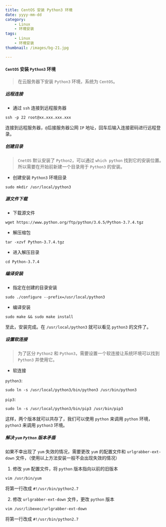 ```yaml
---
title: CentOS 安装 Python3 环境
date: yyyy-mm-dd
category: 
    - Linux
    - 环境安装
tags:
    - Linux
    - 环境安装
thumbnail: /images/bg-21.jpg

---
```


#### `CentOS` 安装 `Python3` 环境

> 在云服务器下安装 `Python3` 环境，系统为 `CentOS`。

<!-- more -->

##### 远程连接

- 通过 `ssh` 连接到远程服务器

```shell
ssh -p 22 root@xx.xxx.xxx.xxx
```

连接到远程服务器，`@`后接服务器公网 `IP` 地址，回车后输入连接密码进行远程登录。

##### 创建目录

> `CnetOS` 默认安装了 `Python2`，可以通过 `which python` 找到它的安装位置。所以需要在开始前新建一个目录用于 `Python3` 的安装。

- 创建安装 `Python3` 环境目录

```shell
sudo mkdir /usr/local/python3
```

##### 源文件下载

- 下载源文件

```shell
wget https://www.python.org/ftp/python/3.6.5/Python-3.7.4.tgz
```

- 解压缩包

```shell
tar -xzvf Python-3.7.4.tgz
```

- 进入解压目录

```shell
cd Python-3.7.4
```

##### 编译安装

- 指定在创建的目录安装

```shell
sudo ./configure --prefix=/usr/local/python3
```

- 编译安装

```shell
sudo make && sudo make install
```

至此，安装完成。在 `/usr/local/python3` 就可以看见 `python3` 的文件了。

##### 设置软连接

> 为了区分 `Python2` 和 `Python3`，需要设置一个软连接让系统环境可以找到 `Python3` 并使用它。

- 软连接

`python3`:

```shell
sudo ln -s /usr/local/python3/bin/python3 /usr/bin/python3
```

`pip3`:

```shell
sudo ln -s /usr/local/python3/bin/pip3 /usr/bin/pip3
```

这样，两个版本就可以共存了，我们可以使用 `python` 来调用 `python` 环境，`python3` 来调用 `python3` 环境。

##### 解决 `yum` `Python` 版本矛盾

如果不幸出现了 `yum` 失效的情况，需要更改 `yum` 的配置文件和 `urlgrabber-ext-down` 文件，（使用以上方法安装一般不会出现失效的情况）

1. 修改 `yum` 配置文件，将 `python` 版本指向以前的旧版本

```shell
vim /usr/bin/yum
```

将第一行改成 `#!/usr/bin/python2.7`

2. 修改 `urlgrabber-ext-down` 文件，更改 `python` 版本

```shell
vim /usr/libexec/urlgrabber-ext-down
```

将第一行改成 `#!/usr/bin/python2.7`
